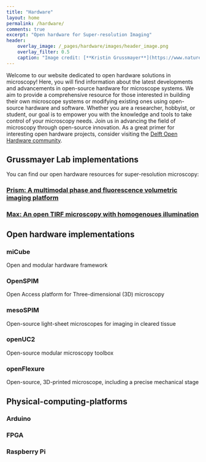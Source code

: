 ```yaml
---
title: "Hardware"
layout: home
permalink: /hardware/
comments: true
excerpt: "Open hardware for Super-resolution Imaging"
header: 
    overlay_image: /_pages/hardware/images/header_image.png
    overlay_filter: 0.5
    caption: "Image credit: [**Kristin Grussmayer**](https://www.nature.com/articles/ncomms6830)"
---
```


Welcome to our website dedicated to open hardware solutions in microscopy! Here, you will find information about the latest developments and advancements in open-source hardware for microscope systems. We aim to provide a comprehensive resource for those interested in building their own microscope systems or modifying existing ones using open-source hardware and software. Whether you are a researcher, hobbyist, or student, our goal is to empower you with the knowledge and tools to take control of your microscopy needs. Join us in advancing the field of microscopy through open-source innovation. As a great primer for interesting open hardware projects, consider visiting the [Delft Open Hardware community](https://github.com/delftopenhardware/awesome-open-hardware).

## Grussmayer Lab implementations
You can find our open hardware resources for super-resolution microscopy:
### [Prism: A multimodal phase and fluorescence volumetric imaging platform](./prism/) 
### [Max: An open TIRF microscopy with homogenoues illumination](./max/)

## Open hardware implementations

### miCube
Open and modular hardware framework

### OpenSPIM
Open Access platform for Three-dimensional (3D) microscopy

### mesoSPIM
Open-source light-sheet microscopes for imaging in cleared tissue

### openUC2
Open-source modular microscopy toolbox

### openFlexure
Open-source, 3D-printed microscope, including a precise mechanical stage


## Physical-computing-platforms

### Arduino 

### FPGA 

### Raspberry Pi



